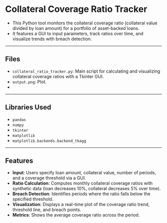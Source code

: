 # Collateral Coverage Ratio Tracker

- This Python tool monitors the collateral coverage ratio (collateral value divided by loan amount) for a portfolio of asset-backed loans.
- It features a GUI to input parameters, track ratios over time, and visualize trends with breach detection.

---

## Files
- `collateral_ratio_tracker.py`: Main script for calculating and visualizing collateral coverage ratios with a Tkinter GUI.
- `output.png`: Plot.
- 
---

## Libraries Used
- `pandas`
- `numpy`
- `tkinter`
- `matplotlib`
- `matplotlib.backends.backend_tkagg`

---

## Features
- **Input**: Users specify loan amount, collateral value, number of periods, and a coverage threshold via a GUI.
- **Ratio Calculation**: Computes monthly collateral coverage ratios with synthetic data (loan decreases 10%, collateral decreases 5% over time).
- **Breach Detection**: Identifies periods where the ratio falls below the specified threshold.
- **Visualization**: Displays a real-time plot of the coverage ratio trend, threshold line, and breach points.
- **Metrics**: Shows the average coverage ratio across the period.
